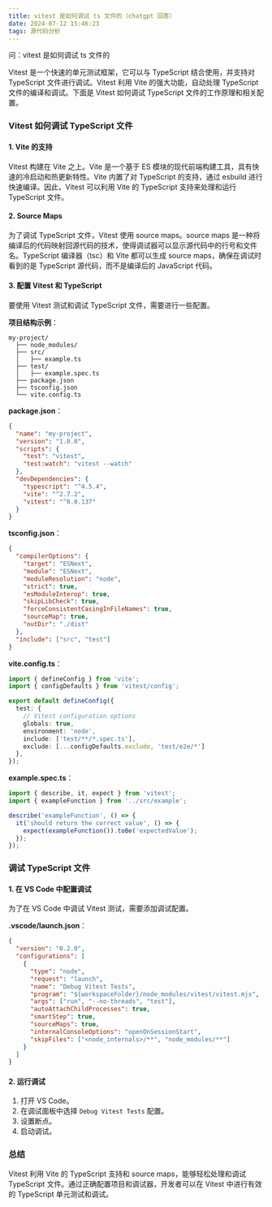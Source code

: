 ```yaml
---
title: vitest 是如何调试 ts 文件的（chatgpt 回答）
date: 2024-07-12 15:46:23
tags: 源代码分析
---
```


问：vitest 是如何调试 ts 文件的

Vitest 是一个快速的单元测试框架，它可以与 TypeScript 结合使用，并支持对 TypeScript 文件进行调试。Vitest 利用 Vite 的强大功能，自动处理 TypeScript 文件的编译和调试。下面是 Vitest 如何调试 TypeScript 文件的工作原理和相关配置。

### Vitest 如何调试 TypeScript 文件

#### 1. Vite 的支持

Vitest 构建在 Vite 之上。Vite 是一个基于 ES 模块的现代前端构建工具，具有快速的冷启动和热更新特性。Vite 内置了对 TypeScript 的支持，通过 esbuild 进行快速编译。因此，Vitest 可以利用 Vite 的 TypeScript 支持来处理和运行 TypeScript 文件。

#### 2. Source Maps

为了调试 TypeScript 文件，Vitest 使用 source maps。source maps 是一种将编译后的代码映射回源代码的技术，使得调试器可以显示源代码中的行号和文件名。TypeScript 编译器（tsc）和 Vite 都可以生成 source maps，确保在调试时看到的是 TypeScript 源代码，而不是编译后的 JavaScript 代码。

#### 3. 配置 Vitest 和 TypeScript

要使用 Vitest 测试和调试 TypeScript 文件，需要进行一些配置。

**项目结构示例**：

```
my-project/
  ├── node_modules/
  ├── src/
  │   ├── example.ts
  ├── test/
  │   ├── example.spec.ts
  ├── package.json
  ├── tsconfig.json
  └── vite.config.ts
```

**package.json**：
```json
{
  "name": "my-project",
  "version": "1.0.0",
  "scripts": {
    "test": "vitest",
    "test:watch": "vitest --watch"
  },
  "devDependencies": {
    "typescript": "^4.5.4",
    "vite": "^2.7.2",
    "vitest": "^0.0.137"
  }
}
```

**tsconfig.json**：
```json
{
  "compilerOptions": {
    "target": "ESNext",
    "module": "ESNext",
    "moduleResolution": "node",
    "strict": true,
    "esModuleInterop": true,
    "skipLibCheck": true,
    "forceConsistentCasingInFileNames": true,
    "sourceMap": true,
    "outDir": "./dist"
  },
  "include": ["src", "test"]
}
```

**vite.config.ts**：
```typescript
import { defineConfig } from 'vite';
import { configDefaults } from 'vitest/config';

export default defineConfig({
  test: {
    // Vitest configuration options
    globals: true,
    environment: 'node',
    include: ['test/**/*.spec.ts'],
    exclude: [...configDefaults.exclude, 'test/e2e/*']
  },
});
```

**example.spec.ts**：
```typescript
import { describe, it, expect } from 'vitest';
import { exampleFunction } from '../src/example';

describe('exampleFunction', () => {
  it('should return the correct value', () => {
    expect(exampleFunction()).toBe('expectedValue');
  });
});
```

### 调试 TypeScript 文件

#### 1. 在 VS Code 中配置调试

为了在 VS Code 中调试 Vitest 测试，需要添加调试配置。

**.vscode/launch.json**：
```json
{
  "version": "0.2.0",
  "configurations": [
    {
      "type": "node",
      "request": "launch",
      "name": "Debug Vitest Tests",
      "program": "${workspaceFolder}/node_modules/vitest/vitest.mjs",
      "args": ["run", "--no-threads", "test"],
      "autoAttachChildProcesses": true,
      "smartStep": true,
      "sourceMaps": true,
      "internalConsoleOptions": "openOnSessionStart",
      "skipFiles": ["<node_internals>/**", "node_modules/**"]
    }
  ]
}
```

#### 2. 运行调试

1. 打开 VS Code。
2. 在调试面板中选择 `Debug Vitest Tests` 配置。
3. 设置断点。
4. 启动调试。

### 总结

Vitest 利用 Vite 的 TypeScript 支持和 source maps，能够轻松处理和调试 TypeScript 文件。通过正确配置项目和调试器，开发者可以在 Vitest 中进行有效的 TypeScript 单元测试和调试。